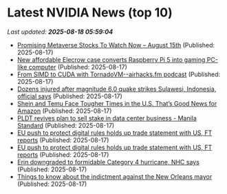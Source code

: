 # Latest NVIDIA News (top 10)
_Last updated: **2025-08-18 05:59:04**_

- [Promising Metaverse Stocks To Watch Now – August 15th](https://www.etfdailynews.com/2025/08/17/promising-metaverse-stocks-to-watch-now-august-15th/) (Published: 2025-08-17)
- [New affordable Elecrow case converts Raspberry Pi 5 into gaming PC-like computer](https://www.notebookcheck.net/New-affordable-Elecrow-case-converts-Raspberry-Pi-5-into-gaming-PC-like-computer.1088567.0.html) (Published: 2025-08-17)
- [From SIMD to CUDA with TornadoVM--airhacks.fm podcast](https://adambien.blog/roller/abien/entry/from_simd_to_cuda_with_tornadovm_airhacks_fm_podcast) (Published: 2025-08-17)
- [Dozens injured after magnitude 6.0 quake strikes Sulawesi, Indonesia, official says](https://biztoc.com/x/2e4146ff2dd89e93) (Published: 2025-08-17)
- [Shein and Temu Face Tougher Times in the U.S. That’s Good News for Amazon](https://biztoc.com/x/09236c341ba955c9) (Published: 2025-08-17)
- [PLDT revives plan to sell stake in data center business - Manila Standard](https://manilastandard.net/business/314630935/pldt-revives-plan-to-sell-stake-in-data-center-business.html) (Published: 2025-08-17)
- [EU push to protect digital rules holds up trade statement with US, FT reports](https://biztoc.com/x/25112325bb415477) (Published: 2025-08-17)
- [EU push to protect digital rules holds up trade statement with US, FT reports](https://biztoc.com/x/ec767869e47ba1f3) (Published: 2025-08-17)
- [Erin downgraded to formidable Category 4 hurricane, NHC says](https://biztoc.com/x/d12164acc1e8bcb5) (Published: 2025-08-17)
- [Things to know about the indictment against the New Orleans mayor](https://biztoc.com/x/fb68cb30baf50340) (Published: 2025-08-17)
